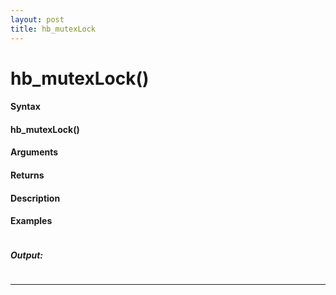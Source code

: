 ```yaml
---
layout: post
title: hb_mutexLock
---
```


# hb_mutexLock()


#### Syntax

#### hb_mutexLock()

#### Arguments

#### Returns

#### Description

#### Examples

```

```

##### Output:

```

```

---